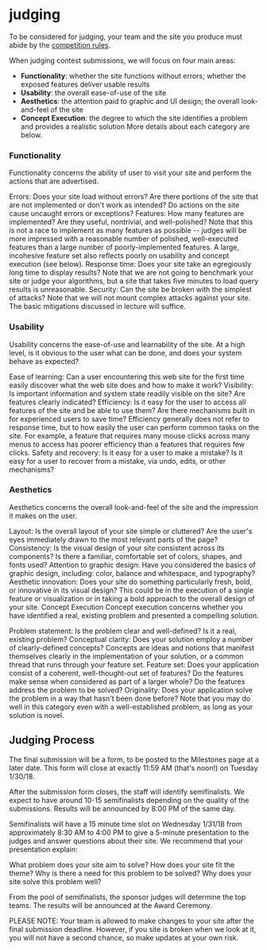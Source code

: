 # judging

To be considered for judging, your team and the site you produce must abide by the [competition rules](/#rules).

When judging contest submissions, we will focus on four main areas:

- **Functionality**: whether the site functions without errors; whether the exposed features deliver usable results
- **Usability**: the overall ease-of-use of the site
- **Aesthetics**: the attention paid to graphic and UI design; the overall look-and-feel of the site
- **Concept Execution**: the degree to which the site identifies a problem and provides a realistic solution
  More details about each category are below.

### Functionality

Functionality concerns the ability of user to visit your site and perform the actions that are advertised.

Errors: Does your site load without errors? Are there portions of the site that are not implemented or don't work as intended? Do actions on the site cause uncaught errors or exceptions?
Features: How many features are implemented? Are they useful, nontrivial, and well-polished? Note that this is not a race to implement as many features as possible -- judges will be more impressed with a reasonable number of polished, well-executed features than a large number of poorly-implemented features. A large, incohesive feature set also reflects poorly on usability and concept execution (see below).
Response time: Does your site take an egregiously long time to display results? Note that we are not going to benchmark your site or judge your algorithms, but a site that takes five minutes to load query results is unreasonable.
Security: Can the site be broken with the simplest of attacks? Note that we will not mount complex attacks against your site. The basic mitigations discussed in lecture will suffice.

### Usability

Usability concerns the ease-of-use and learnability of the site. At a high level, is it obvious to the user what can be done, and does your system behave as expected?

Ease of learning: Can a user encountering this web site for the first time easily discover what the web site does and how to make it work?
Visibility: Is important information and system state readily visible on the site? Are features clearly indicated?
Efficiency: Is it easy for the user to access all features of the site and be able to use them? Are there mechanisms built in for experienced users to save time? Efficiency generally does not refer to response time, but to how easily the user can perform common tasks on the site. For example, a feature that requires many mouse clicks across many menus to access has poorer efficiency than a features that requires few clicks.
Safety and recovery: Is it easy for a user to make a mistake? Is it easy for a user to recover from a mistake, via undo, edits, or other mechanisms?

### Aesthetics

Aesthetics concerns the overall look-and-feel of the site and the impression it makes on the user.

Layout: Is the overall layout of your site simple or cluttered? Are the user's eyes immediately drawn to the most relevant parts of the page?
Consistency: Is the visual design of your site consistent across its components? Is there a familiar, comfortable set of colors, shapes, and fonts used?
Attention to graphic design: Have you considered the basics of graphic design, including: color, balance and whitespace, and typography?
Aesthetic innovation: Does your site do something particularly fresh, bold, or innovative in its visual design? This could be in the execution of a single feature or visualization or in taking a bold approach to the overall design of your site.
Concept Execution
Concept execution concerns whether you have identified a real, existing problem and presented a compelling solution.

Problem statement: Is the problem clear and well-defined? Is it a real, existing problem?
Conceptual clarity: Does your solution employ a number of clearly-defined concepts? Concepts are ideas and notions that manifest themselves clearly in the implementation of your solution, or a common thread that runs through your feature set.
Feature set: Does your application consist of a coherent, well-thought-out set of features? Do the features make sense when considered as part of a larger whole? Do the features address the problem to be solved?
Originality: Does your application solve the problem in a way that hasn't been done before? Note that you may do well in this category even with a well-established problem, as long as your solution is novel.

## Judging Process

The final submission will be a form, to be posted to the Milestones page at a later date. This form will close at exactly 11:59 AM (that's noon!) on Tuesday 1/30/18.

After the submission form closes, the staff will identify semifinalists. We expect to have around 10-15 semifinalists depending on the quality of the submissions. Results will be announced by 8:00 PM of the same day.

Semifinalists will have a 15 minute time slot on Wednesday 1/31/18 from approximately 8:30 AM to 4:00 PM to give a 5-minute presentation to the judges and answer questions about their site. We recommend that your presentation explain:

What problem does your site aim to solve?
How does your site fit the theme?
Why is there a need for this problem to be solved?
Why does your site solve this problem well?

From the pool of semifinalists, the sponsor judges will determine the top teams. The results will be announced at the Award Ceremony.

PLEASE NOTE: Your team is allowed to make changes to your site after the final submission deadline. However, if you site is broken when we look at it, you will not have a second chance, so make updates at your own risk.
